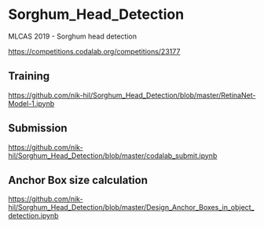 # Sorghum_Head_Detection
MLCAS 2019 - Sorghum head detection

https://competitions.codalab.org/competitions/23177


## Training

https://github.com/nik-hil/Sorghum_Head_Detection/blob/master/RetinaNet-Model-1.ipynb

## Submission

https://github.com/nik-hil/Sorghum_Head_Detection/blob/master/codalab_submit.ipynb

## Anchor Box size calculation

https://github.com/nik-hil/Sorghum_Head_Detection/blob/master/Design_Anchor_Boxes_in_object_detection.ipynb
